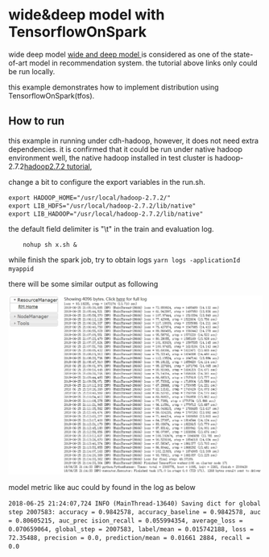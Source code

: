 # wide&deep model with TensorflowOnSpark

wide deep model [wide and deep model ](https://www.tensorflow.org/tutorials/wide_and_deep) is considered as one of the state-of-art model in recommendation system. the tutorial above links only could be run locally.

this example demonstrates how to implement distribution using TensorflowOnSpark(tfos).



## How to run

this example in running under cdh-hadoop, however, it does not need extra dependencies. it is confirmed that it could be run under native hadoop environment well, the native hadoop installed in test cluster is hadoop-2.7.2[hadoop2.7.2 tutorial](https://hadoop.apache.org/docs/r2.7.2/),



change a bit to configure the export variables in the run.sh.

```shell
export HADOOP_HOME="/usr/local/hadoop-2.7.2/"
export LIB_HDFS="/usr/local/hadoop-2.7.2/lib/native"
export LIB_HADOOP="/usr/local/hadoop-2.7.2/lib/native"
```



the default field delimiter is "\t" in the train and evaluation log.

```shell
	nohup sh x.sh &
```



while finish the spark job, try to obtain logs `yarn logs -applicationId myappid`

there will be some similar output as following

![tfos job](log.jpg)



model metric like auc could by found in the log as below

`2018-06-25 21:24:07,724 INFO (MainThread-13640) Saving dict for global step 2007583: accuracy = 0.9842578, accuracy_baseline = 0.9842578, auc = 0.80605215, auc_prec
ision_recall = 0.055994354, average_loss = 0.070659064, global_step = 2007583, label/mean = 0.015742188, loss = 72.35488, precision = 0.0, prediction/mean = 0.01661
2884, recall = 0.0`

